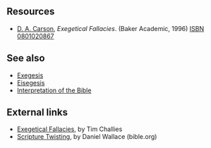 
## Resources

-   [D. A. Carson](D._A._Carson "D. A. Carson"),
    *Exegetical Fallacies*. (Baker Academic, 1996)
    [ISBN 0801020867](http://www.theopedia.com/Special:BookSources/0801020867)

## See also

-   [Exegesis](Exegesis "Exegesis")
-   [Eisegesis](Eisegesis "Eisegesis")
-   [Interpretation of the Bible](Interpretation_of_the_Bible "Interpretation of the Bible")

## External links

-   [Exegetical Fallacies](http://www.challies.com/archives/001445.php),
    by Tim Challies
-   [Scripture Twisting](http://www.bible.org/page.asp?page_id=1503),
    by Daniel Wallace (bible.org)



